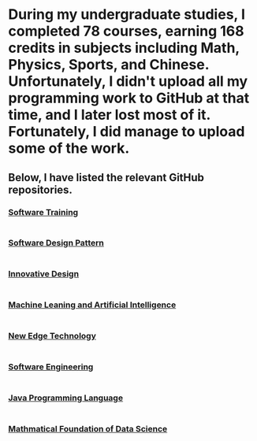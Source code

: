 # During my undergraduate studies, I completed 78 courses, earning 168 credits in subjects including Math, Physics, Sports, and Chinese. Unfortunately, I didn't upload all my programming work to GitHub at that time, and I later lost most of it. Fortunately, I did manage to upload some of the work. ## Below, I have listed the relevant GitHub repositories.### [Software Training](https://github.com/mahfuztbt/Software-Training-SOFT3N0060) <br/><br/>### [Software Design Pattern](https://github.com/mahfuztbt/Software-Design-Pattern-Spring-2021) <br/><br/>### [Innovative Design](https://github.com/mahfuztbt/Innovative-Design-Spring-2021) <br/><br/>### [Machine Leaning and Artificial Intelligence](https://github.com/mahfuztbt/zhaomingxiong-laoshi-spring-2021/tree/master/ML%20%26%20AL) <br/><br/>### [New Edge Technology ](https://github.com/mahfuztbt/zhaomingxiong-laoshi-spring-2021/tree/master/New%20Tech%20Edge) <br/><br/>### [Software Engineering](https://github.com/mahfuztbt/Course-Selection-System-Fall-2020/blob/main/20183290375_MD%20MAHFUZUR%20RAHMAN%20%E6%AF%92%E6%B6%B2.pdf) <br/><br/>### [Java Programming Language](https://github.com/mahfuztbt/OO_java_homework_ynu) <br/><br/>### [Mathmatical Foundation of Data Science](https://github.com/mahfuztbt/Mathmatical-Foundation-of-Data-Science) <br/><br/>